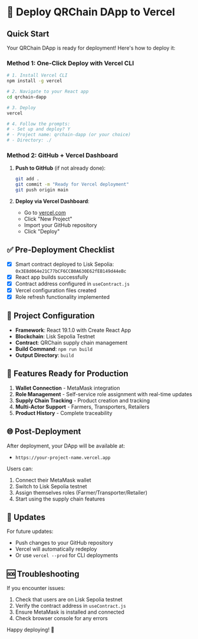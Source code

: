 # 🚀 Deploy QRChain DApp to Vercel

## Quick Start

Your QRChain DApp is ready for deployment! Here's how to deploy it:

### Method 1: One-Click Deploy with Vercel CLI

```bash
# 1. Install Vercel CLI
npm install -g vercel

# 2. Navigate to your React app
cd qrchain-dapp

# 3. Deploy
vercel

# 4. Follow the prompts:
# - Set up and deploy? Y
# - Project name: qrchain-dapp (or your choice)
# - Directory: ./
```

### Method 2: GitHub + Vercel Dashboard

1. **Push to GitHub** (if not already done):
   ```bash
   git add .
   git commit -m "Ready for Vercel deployment"
   git push origin main
   ```

2. **Deploy via Vercel Dashboard**:
   - Go to [vercel.com](https://vercel.com)
   - Click "New Project"
   - Import your GitHub repository
   - Click "Deploy"

## ✅ Pre-Deployment Checklist

- [x] Smart contract deployed to Lisk Sepolia: `0x3E8d064e21C77bCF6CCB0A630E62fEB149d44eBc`
- [x] React app builds successfully
- [x] Contract address configured in `useContract.js`
- [x] Vercel configuration files created
- [x] Role refresh functionality implemented

## 🔧 Project Configuration

- **Framework**: React 19.1.0 with Create React App
- **Blockchain**: Lisk Sepolia Testnet
- **Contract**: QRChain supply chain management
- **Build Command**: `npm run build`
- **Output Directory**: `build`

## 📱 Features Ready for Production

1. **Wallet Connection** - MetaMask integration
2. **Role Management** - Self-service role assignment with real-time updates
3. **Supply Chain Tracking** - Product creation and tracking
4. **Multi-Actor Support** - Farmers, Transporters, Retailers
5. **Product History** - Complete traceability

## 🌐 Post-Deployment

After deployment, your DApp will be available at:
- `https://your-project-name.vercel.app`

Users can:
1. Connect their MetaMask wallet
2. Switch to Lisk Sepolia testnet
3. Assign themselves roles (Farmer/Transporter/Retailer)
4. Start using the supply chain features

## 🔄 Updates

For future updates:
- Push changes to your GitHub repository
- Vercel will automatically redeploy
- Or use `vercel --prod` for CLI deployments

## 🆘 Troubleshooting

If you encounter issues:
1. Check that users are on Lisk Sepolia testnet
2. Verify the contract address in `useContract.js`
3. Ensure MetaMask is installed and connected
4. Check browser console for any errors

Happy deploying! 🎉
